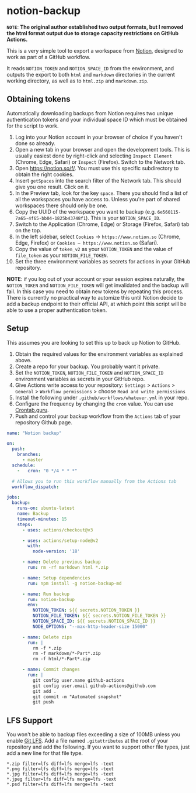 
# notion-backup


**`NOTE`**: **The original author established two output formats, but I removed the html format output due to storage capacity restrictions on GitHub Actions.**

This is a very simple tool to export a workspace from [Notion](https://www.notion.so/), designed
to work as part of a GitHub workflow.

It reads `NOTION_TOKEN` and `NOTION_SPACE_ID` from the environment, and outputs the export to both
`html` and `markdown` directories in the current working directory, as well as to `html.zip` and
`markdown.zip`.

## Obtaining tokens

Automatically downloading backups from Notion requires two unique authentication tokens and your individual space ID which must be obtained for the script to work.

1. Log into your Notion account in your browser of choice if you haven't done so already.
2. Open a new tab in your browser and open the development tools. This is usually easiest done by right-click and selecting `Inspect Element` (Chrome, Edge, Safari) or `Inspect` (Firefox). Switch to the Network tab.
3. Open https://notion.so/f/. You must use this specific subdirectory to obtain the right cookies.
4. Insert `getSpaces` into the search filter of the Network tab. This should give you one result. Click on it.
5. In the Preview tab, look for the key `space`. There you should find a list of all the workspaces you have access to. Unless you're part of shared workspaces there should only be one.
6. Copy the UUID of the workspace you want to backup (e.g. `6e560115-7a65-4f65-bb04-1825b43748f1`). This is your `NOTION_SPACE_ID`.
6. Switch to the Application (Chrome, Edge) or Storage (Firefox, Safari) tab on the top.
7. In the left sidebar, select `Cookies` -> `https://www.notion.so` (Chrome, Edge, Firefox) or `Cookies – https://www.notion.so` (Safari).
8. Copy the value of `token_v2` as your `NOTION_TOKEN` and the value of `file_token` as your `NOTION_FILE_TOKEN`.
9. Set the three environment variables as secrets for actions in your GitHub repository.

**NOTE**: if you log out of your account or your session expires naturally, the `NOTION_TOKEN` and `NOTION_FILE_TOKEN` will get invalidated and the backup will fail. In this case you need to obtain new tokens by repeating this process. There is currently no practical way to automize this until Notion decide to add a backup endpoint to their official API, at which point this script will be able to use a proper authentication token.

## Setup

This assumes you are looking to set this up to back up Notion to GitHub.

1. Obtain the required values for the environment variables as explained above.
2. Create a repo for your backup. You probably want it private.
3. Set the `NOTION_TOKEN`, `NOTION_FILE_TOKEN` and `NOTION_SPACE_ID` environment variables as secrets in your GitHub repo.
4. Give Actions write access to your repository: `Settings` > `Actions` > `General` > `Workflow permissions` > choose `Read and write permissions`
5. Install the following under `.github/workflows/whatever.yml` in your repo.
6. Configure the frequency by changing the `cron` value. You can use [Crontab.guru](https://crontab.guru/#0_*/4_*_*_*).
7. Push and control your backup workflow from the `Actions` tab of your repository Github page.

```yaml
name: "Notion backup"

on:
  push:
    branches:
      - master
  schedule:
    -   cron: "0 */4 * * *"

  # Allows you to run this workflow manually from the Actions tab
  workflow_dispatch:

jobs:
  backup:
    runs-on: ubuntu-latest
    name: Backup
    timeout-minutes: 15
    steps:
      - uses: actions/checkout@v3

      - uses: actions/setup-node@v2
        with:
          node-version: '18'

      - name: Delete previous backup
        run: rm -rf markdown html *.zip

      - name: Setup dependencies
        run: npm install -g notion-backup-md

      - name: Run backup
        run: notion-backup
        env:
          NOTION_TOKEN: ${{ secrets.NOTION_TOKEN }}
          NOTION_FILE_TOKEN: ${{ secrets.NOTION_FILE_TOKEN }}
          NOTION_SPACE_ID: ${{ secrets.NOTION_SPACE_ID }}
          NODE_OPTIONS: "--max-http-header-size 15000"

      - name: Delete zips
        run: |
          rm -f *.zip
          rm -f markdown/*-Part*.zip
          rm -f html/*-Part*.zip

      - name: Commit changes
        run: |
          git config user.name github-actions
          git config user.email github-actions@github.com
          git add .
          git commit -m "Automated snapshot"
          git push
```

## LFS Support

You won't be able to backup files exceeding a size of 100MB unless you enable [Git LFS](https://git-lfs.github.com/). Add a file named `.gitattributes` at the root of your repository and add the following. If you want to support other file types, just add a new line for that file type.

```
*.zip filter=lfs diff=lfs merge=lfs -text
*.png filter=lfs diff=lfs merge=lfs -text
*.jpg filter=lfs diff=lfs merge=lfs -text
*.jpeg filter=lfs diff=lfs merge=lfs -text
*.psd filter=lfs diff=lfs merge=lfs -text
```

